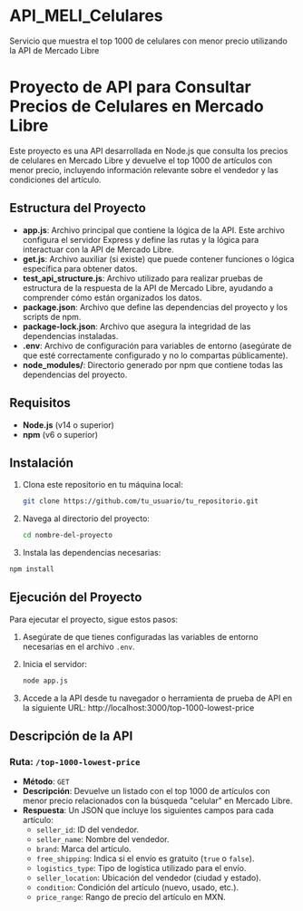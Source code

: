 # API_MELI_Celulares
Servicio que muestra el top 1000 de celulares con menor precio utilizando la API de Mercado Libre

# Proyecto de API para Consultar Precios de Celulares en Mercado Libre

Este proyecto es una API desarrollada en Node.js que consulta los precios de celulares en Mercado Libre y devuelve el top 1000 de artículos con menor precio, incluyendo información relevante sobre el vendedor y las condiciones del artículo.

## Estructura del Proyecto

- **app.js**: Archivo principal que contiene la lógica de la API. Este archivo configura el servidor Express y define las rutas y la lógica para interactuar con la API de Mercado Libre.
- **get.js**: Archivo auxiliar (si existe) que puede contener funciones o lógica específica para obtener datos.
- **test_api_structure.js**: Archivo utilizado para realizar pruebas de estructura de la respuesta de la API de Mercado Libre, ayudando a comprender cómo están organizados los datos.
- **package.json**: Archivo que define las dependencias del proyecto y los scripts de npm.
- **package-lock.json**: Archivo que asegura la integridad de las dependencias instaladas.
- **.env**: Archivo de configuración para variables de entorno (asegúrate de que esté correctamente configurado y no lo compartas públicamente).
- **node_modules/**: Directorio generado por npm que contiene todas las dependencias del proyecto.

## Requisitos

- **Node.js** (v14 o superior)
- **npm** (v6 o superior)

## Instalación

1. Clona este repositorio en tu máquina local:
   ```bash
   git clone https://github.com/tu_usuario/tu_repositorio.git

2. Navega al directorio del proyecto:
    ```bash
    cd nombre-del-proyecto
3. Instala las dependencias necesarias:
 ```bash
npm install
  ```
## Ejecución del Proyecto

Para ejecutar el proyecto, sigue estos pasos:

1. Asegúrate de que tienes configuradas las variables de entorno necesarias en el archivo `.env`.

2. Inicia el servidor:

   ```bash
   node app.js
3. Accede a la API desde tu navegador o herramienta de prueba de API en la siguiente URL:
  http://localhost:3000/top-1000-lowest-price

## Descripción de la API

### Ruta: `/top-1000-lowest-price`
- **Método**: `GET`
- **Descripción**: Devuelve un listado con el top 1000 de artículos con menor precio relacionados con la búsqueda "celular" en Mercado Libre.
- **Respuesta**: Un JSON que incluye los siguientes campos para cada artículo:
  - `seller_id`: ID del vendedor.
  - `seller_name`: Nombre del vendedor.
  - `brand`: Marca del artículo.
  - `free_shipping`: Indica si el envío es gratuito (`true` o `false`).
  - `logistics_type`: Tipo de logística utilizado para el envío.
  - `seller_location`: Ubicación del vendedor (ciudad y estado).
  - `condition`: Condición del artículo (nuevo, usado, etc.).
  - `price_range`: Rango de precio del artículo en MXN.
